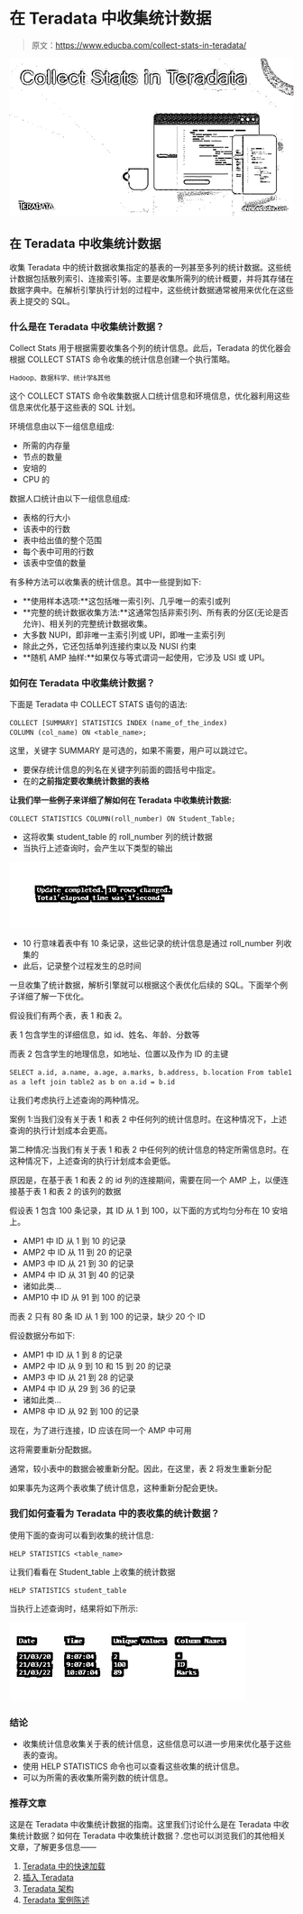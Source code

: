 # 在 Teradata 中收集统计数据

> 原文：<https://www.educba.com/collect-stats-in-teradata/>

![Collect Stats in Teradata](img/194d1aa089b13956052c456bb06e91d8.png)



## 在 Teradata 中收集统计数据

收集 Teradata 中的统计数据收集指定的基表的一列甚至多列的统计数据。这些统计数据包括散列索引、连接索引等。主要是收集所需列的统计概要，并将其存储在数据字典中。在解析引擎执行计划的过程中，这些统计数据通常被用来优化在这些表上提交的 SQL。

### 什么是在 Teradata 中收集统计数据？

Collect Stats 用于根据需要收集各个列的统计信息。此后，Teradata 的优化器会根据 COLLECT STATS 命令收集的统计信息创建一个执行策略。

<small>Hadoop、数据科学、统计学&其他</small>

这个 COLLECT STATS 命令收集数据人口统计信息和环境信息，优化器利用这些信息来优化基于这些表的 SQL 计划。

环境信息由以下一组信息组成:

*   所需的内存量
*   节点的数量
*   安培的
*   CPU 的

数据人口统计由以下一组信息组成:

*   表格的行大小
*   该表中的行数
*   表中给出值的整个范围
*   每个表中可用的行数
*   该表中空值的数量

有多种方法可以收集表的统计信息。其中一些提到如下:

*   **使用样本选项:**这包括唯一索引列、几乎唯一的索引或列
*   **完整的统计数据收集方法:**这通常包括非索引列、所有表的分区(无论是否允许)、相关列的完整统计数据收集。
*   大多数 NUPI，即非唯一主索引列或 UPI，即唯一主索引列
*   除此之外，它还包括单列连接约束以及 NUSI 约束
*   **随机 AMP 抽样:**如果仅与等式谓词一起使用，它涉及 USI 或 UPI。

### 如何在 Teradata 中收集统计数据？

下面是 Teradata 中 COLLECT STATS 语句的语法:

`COLLECT [SUMMARY] STATISTICS
INDEX (name_of_the_index)
COLUMN (col_name)
ON <table_name>;`

这里，关键字 SUMMARY 是可选的，如果不需要，用户可以跳过它。

*   要保存统计信息的列名在关键字列前面的圆括号中指定。
*   在的**之前指定要收集统计数据的表格**

**让我们举一些例子来详细了解如何在 Teradata 中收集统计数据:**

`COLLECT STATISTICS COLUMN(roll_number) ON Student_Table;`

*   这将收集 student_table 的 roll_number 列的统计数据
*   当执行上述查询时，会产生以下类型的输出

![Collect Stats in Teradata 1](img/d4b6170fd2e8425fb65c683e73375a1b.png)



*   10 行意味着表中有 10 条记录，这些记录的统计信息是通过 roll_number 列收集的
*   此后，记录整个过程发生的总时间

一旦收集了统计数据，解析引擎就可以根据这个表优化后续的 SQL。下面举个例子详细了解一下优化。

假设我们有两个表，表 1 和表 2。

表 1 包含学生的详细信息，如 id、姓名、年龄、分数等

而表 2 包含学生的地理信息，如地址、位置以及作为 ID 的主键

`SELECT
a.id,
a.name,
a.age,
a.marks,
b.address,
b.location
From table1 as a
left join table2 as b
on a.id = b.id`

让我们考虑执行上述查询的两种情况。

案例 1:当我们没有关于表 1 和表 2 中任何列的统计信息时。在这种情况下，上述查询的执行计划成本会更高。

第二种情况:当我们有关于表 1 和表 2 中任何列的统计信息的特定所需信息时。在这种情况下，上述查询的执行计划成本会更低。

原因是，在基于表 1 和表 2 的 id 列的连接期间，需要在同一个 AMP 上，以便连接基于表 1 和表 2 的该列的数据

假设表 1 包含 100 条记录，其 ID 从 1 到 100，以下面的方式均匀分布在 10 安培上。

*   AMP1 中 ID 从 1 到 10 的记录
*   AMP2 中 ID 从 11 到 20 的记录
*   AMP3 中 ID 从 21 到 30 的记录
*   AMP4 中 ID 从 31 到 40 的记录
*   诸如此类…
*   AMP10 中 ID 从 91 到 100 的记录

而表 2 只有 80 条 ID 从 1 到 100 的记录，缺少 20 个 ID

假设数据分布如下:

*   AMP1 中 ID 从 1 到 8 的记录
*   AMP2 中 ID 从 9 到 10 和 15 到 20 的记录
*   AMP3 中 ID 从 21 到 28 的记录
*   AMP4 中 ID 从 29 到 36 的记录
*   诸如此类…
*   AMP8 中 ID 从 92 到 100 的记录

现在，为了进行连接，ID 应该在同一个 AMP 中可用

这将需要重新分配数据。

通常，较小表中的数据会被重新分配。因此，在这里，表 2 将发生重新分配

如果事先为这两个表收集了统计信息，这种重新分配会更快。

### 我们如何查看为 Teradata 中的表收集的统计数据？

使用下面的查询可以看到收集的统计信息:

`HELP STATISTICS <table_name>`

让我们看看在 Student_table 上收集的统计数据

`HELP STATISTICS student_table`

当执行上述查询时，结果将如下所示:

![Collect Stats in Teradata 2](img/fd74803ef446ac0c0643b6999f2092a7.png)



### 结论

*   收集统计信息收集关于表的统计信息，这些信息可以进一步用来优化基于这些表的查询。
*   使用 HELP STATISTICS 命令也可以查看这些收集的统计信息。
*   可以为所需的表收集所需列数的统计信息。

### 推荐文章

这是在 Teradata 中收集统计数据的指南。这里我们讨论什么是在 Teradata 中收集统计数据？如何在 Teradata 中收集统计数据？.您也可以浏览我们的其他相关文章，了解更多信息——

1.  [Teradata 中的快速加载](https://www.educba.com/fastload-in-teradata/)
2.  [插入 Teradata](https://www.educba.com/insert-into-teradata/)
3.  [Teradata 架构](https://www.educba.com/teradata-architecture/)
4.  [Teradata 案例陈述](https://www.educba.com/teradata-case-statement/)